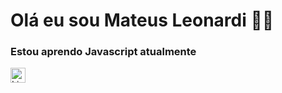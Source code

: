 # Olá eu sou Mateus Leonardi 🖐🏻
###  Estou aprendo Javascript atualmente
  
<a href="https://www.linkedin.com/in/mateus-hubert-leonardi-080032293/">
  <img src="https://cdnjs.cloudflare.com/ajax/libs/font-awesome/6.0.0-beta3/icons/brands/linkedin.svg" alt="LinkedIn" style="width: 24px; height: 24px;">
</a>

